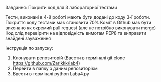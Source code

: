 Завдання: Покрити код для 3 лабораторної тестами

Тести, виконані в 4-й роботі мають бути додані до коду 3-ї роботи. 
Покриття коду тестами має становити 70%
Коміт в Github має  бути виконано як окремий pull request (але не потрібно виконувати merge) 
Код слід перевірити на відповідність вимогам РЕР8 та виправити знайдені зауваження



Інструкція по запуску:

1. Клонувати репозиторій (Ввести в терміналі git clone https://github.com/Zarikkk/lab4)
2. Перейти в папку з даним репозиторієм
3. Ввести в терміналі python Laba4.py
